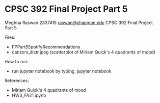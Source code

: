 # CPSC 392 Final Project Part 5
Meghna Raswan
2337415
raswan@chapman.edu
CPSC 392
Final Project Part 5

Files:
- FPPart5SpotifyRecommendations
- canzoni_distr.jpeg (scatterplot of Miriam Quick's 4 quadrants of mood)

How to run:
- run jupyter notebook by typing: jupyter notebook

References:
- Miriam Quick's 4 quadrants of mood
- HW3_FA21.ipynb